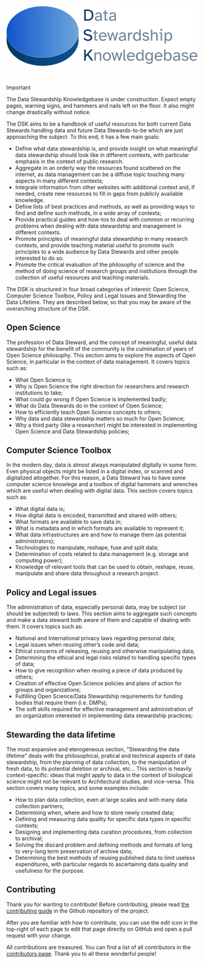 <p style="text-align: center">
<picture>
  <source media="(prefers-color-scheme: dark)" srcset="https://github.com/MrHedmad/data-stewardship-knowledgebase/blob/main/src/resources/images/dks_logo_light.png?raw=true">
  <source media="(prefers-color-scheme: light)" srcset="https://github.com/MrHedmad/data-stewardship-knowledgebase/blob/main/src/resources/images/dks_logo_dark.png?raw=true">
  <img alt="The logo for the DSK" src="https://github.com/MrHedmad/data-stewardship-knowledgebase/blob/main/src/resources/images/dsk_logo_dark.png?raw=true" width=600>
</picture>

</p>

<br>

> [!IMPORTANT]
> The Data Stewardship Knowledgebase is under construction. Expect empty pages, warning signs, and hammers and nails left on the floor. It also might change drastically without notice.

The DSK aims to be a handbook of useful resources for both current Data Stewards handling data and future Data Stewards-to-be which are just approaching the subject.
To this end, it has a few main goals:
- Define what data stewardship is, and provide insight on what meaningful data stewardship should look like in different contexts, with particular emphasis in the context of public research.
- Aggregate in an orderly way the resources found scattered on the internet, as data management can be a diffuse topic touching many aspects in many different contexts;
- Integrate information from other websites with additional context and, if needed, create new resources to fill in gaps from publicly available knowledge.
- Define lists of best practices and methods, as well as providing ways to find and define such methods, in a wide array of contexts;
- Provide practical guides and how-tos to deal with common or recurring problems when dealing with data stewardship and management in different contexts.
- Promote principles of meaningful data stewardship in many research contexts, and provide teaching material useful to promote such principles to a wide audience by Data Stewards and other people interested to do so.
- Promote the critical evaluation of the philosophy of science and the method of doing science of research groups and institutions through the collection of useful resources and teaching materials.

The DSK is structured in four broad categories of interest: Open Science, Computer Science Toolbox, Policy and Legal Issues and Stewarding the Data Lifetime.
They are described below, so that you may be aware of the overarching structure of the DSK.

## Open Science
The profession of Data Steward, and the concept of meaningful, useful data stewardship for the benefit of the community is the culmination of years of Open Science philosophy.
This section aims to explore the aspects of Open Science, in particular in the context of data management.
It covers topics such as:
- What Open Science is;
- Why is Open Science the right direction for researchers and research institutions to take;
- What could go wrong if Open Science is implemented badly;
- What do Data Stewards do in the context of Open Science;
- How to efficiently teach Open Science concepts to others;
- Why data and data stewardship matters so much for Open Science;
- Why a third party (like a researcher) might be interested in implementing Open Science and Data Stewardship policies;

## Computer Science Toolbox
In the modern day, data is almost always manipulated digitally in some form.
Even physical objects might be listed in a digital index, or scanned and digitalized altogether.
For this reason, a Data Steward has to have some computer science knowlege and a toolbox of digital hammers and wrenches which are useful when dealing with digital data.
This section covers topics such as:
- What digital data is;
- How digital data is encoded, transmitted and shared with others;
- What formats are available to save data in;
- What is metadata and in which formats are available to represent it;
- What data infrastructures are and how to manage them (as potential administrators);
- Technologies to manipulate, reshape, fuse and split data;
- Determination of costs related to data management (e.g. storage and computing power);
- Knowledge of relevant tools that can be used to obtain, reshape, reuse, manipulate and share data throughout a research project.

## Policy and Legal issues
The administration of data, especially personal data, may be subject (or should be subjected) to laws.
This section aims to aggregate such concepts and make a data steward both aware of them and capable of dealing with them.
It covers topics such as:
- National and International privacy laws regarding personal data;
- Legal issues when reusing other’s code and data;
- Ethical concerns of releasing, reusing and otherwise manipulating data;
- Determining the ethical and legal risks related to handling specific types of data;
- How to give recognition when reusing a piece of data produced by others;
- Creation of effective Open Science policies and plans of action for groups and organizations;
- Fulfilling Open Science/Data Stewardship requirements for funding bodies that require them (i.e. DMPs);
- The soft skills required for effective management and administration of an organization interested in implementing data stewardship practices;

## Stewarding the data lifetime
The most expansive and eterogeneous section, "Stewarding the data lifetime" deals with the philosophical, pratical and technical aspects of data stewardship, from the planning of data collection, to the manipulation of fresh data, to its potential deletion or archival, etc...
This section is heavily context-specific: ideas that might apply to data in the context of biological science might not be relevant to Architectural studies, and vice-versa.
This section covers many topics, and some examples include:
- How to plan data collection, even at large scales and with many data collection partners;
- Determining when, where and how to store newly created data;
- Defining and measuring data quality for specific data types in specific contexts;
- Designing and implementing data curation procedures, from collection to archival;
- Solving the discard problem and defining methods and formats of long to very-long term preservation of archive data;
- Determining the best methods of reusing published data to limit useless expenditures, with particular regards to ascertaining data quality and usefulness for the purpose.

## Contributing
Thank you for wanting to contribute! Before contributing, please read [the contributing guide](https://github.com/MrHedmad/data-stewardship-knowledgebase/blob/main/CONTRIBUTING.md) in the Github repository of the project.

After you are familiar with how to contribute, you can use the edit icon in the top-right of each page to edit that page directly on GitHub and open a pull request with your change.

All contributions are treasured. You can find a list of all contributors in the [contributors page](CONTRIBUTORS.md). Thank you to all these wonderful people!
